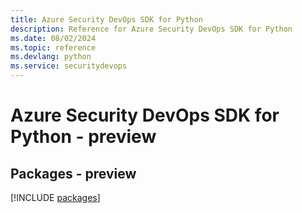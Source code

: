 ```yaml
---
title: Azure Security DevOps SDK for Python
description: Reference for Azure Security DevOps SDK for Python
ms.date: 08/02/2024
ms.topic: reference
ms.devlang: python
ms.service: securitydevops
---
```

# Azure Security DevOps SDK for Python - preview
## Packages - preview
[!INCLUDE [packages](security-devops-index.md)]